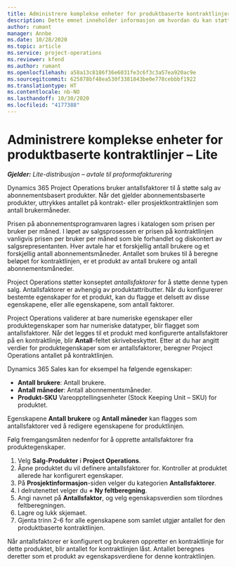```yaml
---
title: Administrere komplekse enheter for produktbaserte kontraktlinjer – Lite
description: Dette emnet inneholder informasjon om hvordan du kan støtte salg av abonnementsbaserte produkter.
author: rumant
manager: Annbe
ms.date: 10/28/2020
ms.topic: article
ms.service: project-operations
ms.reviewer: kfend
ms.author: rumant
ms.openlocfilehash: a58a13c8186f36e6031fe3c6f3c3a57ea920ac9e
ms.sourcegitcommit: 625878bf48ea530f3381843be0e778cebbbf1922
ms.translationtype: HT
ms.contentlocale: nb-NO
ms.lasthandoff: 10/30/2020
ms.locfileid: "4177388"
---
```

# <a name="manage-complex-units-for-product-based-contract-lines---lite"></a>Administrere komplekse enheter for produktbaserte kontraktlinjer – Lite

_**Gjelder:** Lite-distribusjon – avtale til proformafakturering_

Dynamics 365 Project Operations bruker antallsfaktorer til å støtte salg av abonnementsbasert produkter. Når det gjelder abonnementsbaserte produkter, uttrykkes antallet på kontrakt- eller prosjektkontraktlinjen som antall brukermåneder.

Prisen på abonnementsprogramvaren lagres i katalogen som prisen per bruker per måned. I løpet av salgsprosessen er prisen på kontraktlinjen vanligvis prisen per bruker per måned som ble forhandlet og diskontert av salgsrepresentanten. Hver avtale har et forskjellig antall brukere og et forskjellig antall abonnementsmåneder. Antallet som brukes til å beregne beløpet for kontraktlinjen, er et produkt av antall brukere og antall abonnementsmåneder.

Project Operations støtter konseptet *antallsfaktorer* for å støtte denne typen salg. Antallsfaktorer er avhengig av produktattributter. Når du konfigurerer bestemte egenskaper for et produkt, kan du flagge et delsett av disse egenskapene, eller alle egenskapene, som antall faktorer.

Project Operations validerer at bare numeriske egenskaper eller produktegenskaper som har numeriske datatyper, blir flagget som antallsfaktorer. Når det legges til et produkt med konfigurerte antallsfaktorer på en kontraktlinje, blir **Antall**-feltet skrivebeskyttet. Etter at du har angitt verdier for produktegenskaper som er antallsfaktorer, beregner Project Operations antallet på kontraktlinjen.

Dynamics 365 Sales kan for eksempel ha følgende egenskaper:

- **Antall brukere**: Antall brukere.
- **Antall måneder**: Antall abonnementsmåneder.
- **Produkt-SKU** Vareopptellingsenheter (Stock Keeping Unit – SKU) for produktet.

Egenskapene **Antall brukere** og **Antall måneder** kan flagges som antallsfaktorer ved å redigere egenskapene for produktlinjen.

Følg fremgangsmåten nedenfor for å opprette antallsfaktorer fra produktegenskaper.

1. Velg **Salg-Produkter** i **Project Operations**.
2. Åpne produktet du vil definere antallsfaktorer for. Kontroller at produktet allerede har konfigurert egenskaper.
3. På **Prosjektinformasjon**-siden velger du kategorien **Antallsfaktorer**.
4. I delrutenettet velger du **+ Ny feltberegning**.
5. Angi navnet på **Antallsfaktor**, og velg egenskapsverdien som tilordnes feltberegningen.
6. Lagre og lukk skjemaet.
7. Gjenta trinn 2-6 for alle egenskapene som samlet utgjør antallet for den produktbaserte kontraktlinjen.

Når antallsfaktorer er konfigurert og brukeren oppretter en kontraktlinje for dette produktet, blir antallet for kontraktlinjen låst. Antallet beregnes deretter som et produkt av egenskapsverdiene for denne kontraktlinjen.
